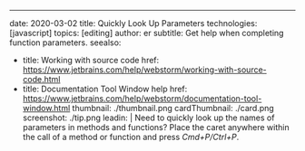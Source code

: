 ---
date: 2020-03-02 title: Quickly Look Up Parameters technologies: [javascript] topics: [editing] author: er subtitle: Get help when completing function parameters. seealso:
- title: Working with source code href: https://www.jetbrains.com/help/webstorm/working-with-source-code.html
- title: Documentation Tool Window help href: https://www.jetbrains.com/help/webstorm/documentation-tool-window.html thumbnail: ./thumbnail.png cardThumbnail: ./card.png screenshot: ./tip.png leadin: | Need to quickly look up the names of parameters in methods and functions? Place the caret anywhere within the call of a method or function and press *Cmd+P/Ctrl+P*. 
